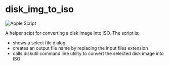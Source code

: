 # disk_img_to_iso
![Apple Script](https://img.shields.io/badge/AppleScript-orange)

A helper scipt for converting a disk image into ISO.
The script is:
- shows a select file dialog
- creates an output file name by replacing the input files extension
- calls diskutil command line utility to convert the selected disk image into ISO
